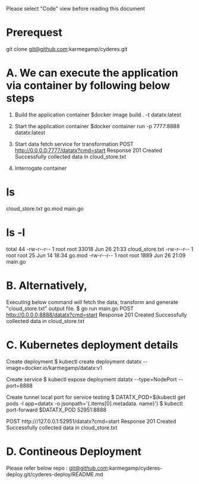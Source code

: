 Please select "Code" view before reading this document

Prerequest
==========
git clone git@github.com:karmegamp/cyderes.git

A. We can execute the application via container by following below steps
========================================================================
1. Build the application container
$docker image build . -t datatx:latest

2. Start the application container
$docker container run -p 7777:8888 datatx:latest

3. Start data fetch service for transformation
POST   http://0.0.0.0:7777/datatx?cmd=start
Response 
201 Created
Successfully collected data in cloud_store.txt

4. Interrogate container 
# ls
cloud_store.txt  go.mod  main.go
# ls -l
total 44
-rw-r--r-- 1 root root 33018 Jun 26 21:33 cloud_store.txt
-rw-r--r-- 1 root root    25 Jun 14 18:34 go.mod
-rw-r--r-- 1 root root  1889 Jun 26 21:09 main.go



B. Alternatively, 
=================
Executing below command will fetch the data, transform and generate "cloud_store.txt" output file.
$ go run main.go
POST http://0.0.0.0:8888/datatx?cmd=start
Response 
201 Created
Successfully collected data in cloud_store.txt


C. Kubernetes deployment details
================================
Create deployment
$ kubectl create deployment datatx --image=docker.io/karmegamp/datatx:v1

Create service
$ kubectl expose deployment datatx --type=NodePort --port=8888

Create tunnel local port for service testing
$ DATATX_POD=$(kubectl get pods -l app=datatx -o jsonpath='{.items[0].metadata.
name}')
$ kubectl port-forward $DATATX_POD 52951:8888

POST http:///127.0.0.1:52951/datatx?cmd=start
Response 
201 Created
Successfully collected data in cloud_store.txt

D. Contineous Deployment 
========================
Please refer below repo : 
git@github.com:karmegamp/cyderes-deploy.git/cyderes-deploy/README.md